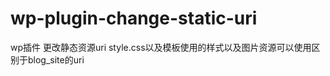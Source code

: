 wp-plugin-change-static-uri
===========================

wp插件 更改静态资源uri style.css以及模板使用的样式以及图片资源可以使用区别于blog_site的uri
